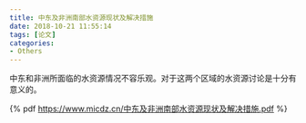 ```yaml
---
title: 中东及非洲南部水资源现状及解决措施
date: 2018-10-21 11:55:14
tags: [论文]
categories:
- Others   
---
```

中东和非洲所面临的水资源情况不容乐观。对于这两个区域的水资源讨论是十分有意义的。
<!--more-->

{% pdf https://www.micdz.cn/中东及非洲南部水资源现状及解决措施.pdf %}


